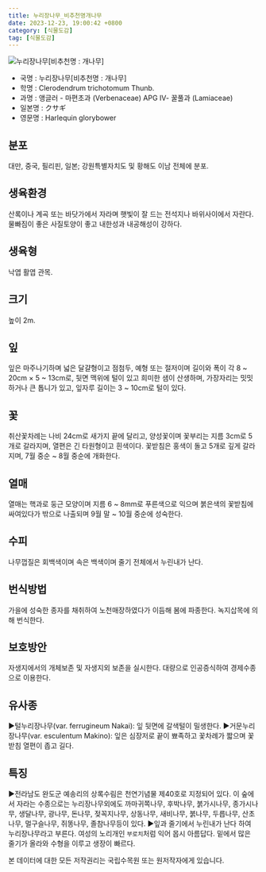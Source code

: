 ```yaml
---
title: 누리장나무_비추천명개나무
date: 2023-12-23, 19:00:42 +0800
category: [식물도감]
tag: [식물도감]
---
```




![누리장나무[비추천명 : 개나무]](http://www.nature.go.kr/fileUpload/plants/basic/Verbenaceae/Clerodendrum/17385/1_th2.JPG)
- 국명 : 누리장나무[비추천명 : 개나무]
- 학명 : Clerodendrum trichotomum Thunb.
- 과명 : 앵글러 - 마편초과 (Verbenaceae) APG Ⅳ- 꿀풀과 (Lamiaceae)
- 일본명 : クサギ
- 영문명 : Harlequin glorybower


## 분포
대만, 중국, 필리핀, 일본; 강원특별자치도 및 황해도 이남 전체에 분포.
## 생육환경
산록이나 계곡 또는 바닷가에서 자라며 햇빛이 잘 드는 전석지나 바위사이에서 자란다. 물빠짐이 좋은 사질토양이 좋고 내한성과 내공해성이 강하다.
## 생육형
낙엽 활엽 관목. 
## 크기
높이 2m.
## 잎
잎은 마주나기하며 넓은 달걀형이고 점첨두, 예형 또는 절저이며 길이와 폭이 각 8 ~ 20cm × 5 ~ 13cm로, 뒷면 맥위에 털이 있고 희미한 샘이 산생하며, 가장자리는 밋밋하거나 큰 톱니가 있고, 잎자루 길이는 3 ~ 10cm로 털이 있다.
## 꽃
취산꽃차례는 나비 24cm로 새가지 끝에 달리고, 양성꽃이며 꽃부리는 지름 3cm로 5개로 갈라지며, 열편은 긴 타원형이고 흰색이다.  꽃받침은 홍색이 돌고 5개로 깊게 갈라지며, 7월 중순 ~ 8월 중순에 개화한다.
## 열매
열매는 핵과로 둥근 모양이며 지름 6 ~ 8mm로 푸른색으로 익으며 붉은색의 꽃받침에 싸여있다가 밖으로 나출되며 9월 말 ~ 10월 중순에 성숙한다.
## 수피
나무껍질은 회백색이며 속은 백색이며 줄기 전체에서 누린내가 난다.
## 번식방법
가을에 성숙한 종자를 채취하여 노천매장하였다가 이듬해 봄에 파종한다. 녹지삽목에 의해 번식한다.
## 보호방안
자생지에서의 개체보존 및 자생지외 보존을 실시한다. 대량으로 인공증식하여 경제수종으로 이용한다.
## 유사종
▶털누리장나무(var. ferrugineum Nakai): 잎 뒷면에 갈색털이 밀생한다.▶거문누리장나무(var. esculentum Makino): 잎은 심장저로 끝이 뾰족하고 꽃차례가 짧으며 꽃받침 열편이 좁고 길다.
## 특징
▶전라남도 완도군 예송리의 상록수림은 천연기념물 제40호로 지정되어 있다.  이 숲에서 자라는 수종으로는 누리장나무외에도 까마귀쪽나무, 후박나무, 붉가시나무, 종가시나무, 생달나무, 광나무, 돈나무, 젖꼭지나무, 상동나무, 새비나무, 붉나무, 두릅나무, 산초나무, 멀구슬나무, 쥐똥나무, 졸참나무등이 있다.▶잎과 줄기에서 누린내가 난다 하여 누리장나무라고 부른다. 여성의 노리개인  `부로치`처럼 익어 몹시 아름답다. 밑에서 많은 줄기가 올라와 수형을 이루고 생장이 빠르다.






본 데이터에 대한 모든 저작권리는 국립수목원 또는 원저작자에게 있습니다.
